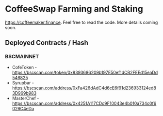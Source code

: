 # CoffeeSwap Farming and Staking

https://coffeemaker.finance. Feel free to read the code. More details coming soon.

## Deployed Contracts / Hash

### BSCMAINNET

- CofeToken - https://bscscan.com/token/0x8393686209b197E50ef1dCB2FEEd15eaDd546825
- Syrupbar - https://bscscan.com/address/0xFa426dAdC4d6cE6f91d236933124ed83D969b983
- MasterChef - https://bscscan.com/address/0x4251A117CDc9F10043e4b010a734c0f6026C4eDa
